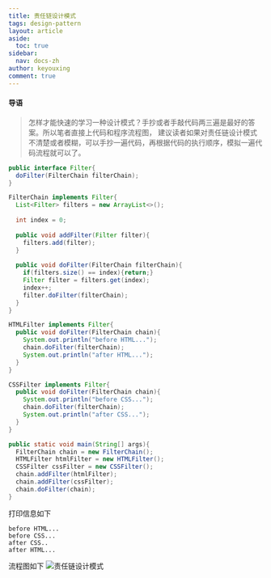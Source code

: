 ```yaml
---
title: 责任链设计模式
tags: design-pattern
layout: article
aside:
  toc: true
sidebar:
  nav: docs-zh
author: keyouxing
comment: true
---
```

#### 导语
> 怎样才能快速的学习一种设计模式？手抄或者手敲代码两三遍是最好的答案。所以笔者直接上代码和程序流程图，
建议读者如果对责任链设计模式不清楚或者模糊，可以手抄一遍代码，再根据代码的执行顺序，模拟一遍代码流程就可以了。
```java
public interface Filter{
  doFilter(FilterChain filterChain);
}

FilterChain implements Filter{
  List<Filter> filters = new ArrayList<>();
  
  int index = 0; 
  
  public void addFilter(Filter filter){
    filters.add(filter);
  }
  
  public void doFilter(FilterChain filterChain){
    if(filters.size() == index){return;}
    Filter filter = filters.get(index);
    index++;
    filter.doFilter(filterChain);
  }
}

HTMLFilter implements Filter{
  public void doFilter(FilterChain chain){
    System.out.println("before HTML...");
    chain.doFilter(filterChain);
    System.out.println("after HTML...");
  }
}

CSSFilter implements Filter{
  public void doFilter(FilterChain chain){
    System.out.println("before CSS...");
    chain.doFilter(filterChain);
    System.out.println("after CSS...");
  }
}

public static void main(String[] args){
  FilterChain chain = new FilterChain();
  HTMLFilter htmlFilter = new HTMLFilter();
  CSSFilter cssFilter = new CSSFilter();
  chain.addFilter(htmlFilter);
  chain.addFilter(cssFilter);
  chain.doFilter(chain);
}
```
打印信息如下
```
before HTML...
before CSS...
after CSS..
after HTML...
```
流程图如下
![责任链设计模式](http://keyouxing.com/img/oauth2/chain-design-pattern.png)
